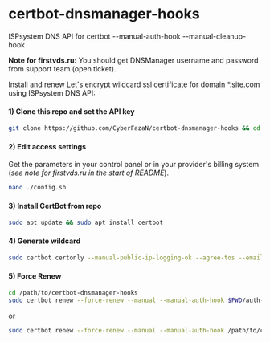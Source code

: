# certbot-dnsmanager-hooks
ISPsystem DNS API for certbot --manual-auth-hook --manual-cleanup-hook

**Note for firstvds.ru:** You should get DNSManager username and password from support team (open ticket).

Install and renew Let's encrypt wildcard ssl certificate for domain *.site.com using ISPsystem DNS API:

#### 1) Clone this repo and set the API key
```bash
git clone https://github.com/CyberFazaN/certbot-dnsmanager-hooks && cd ./certbot-dnsmanager-hooks
```

#### 2) Edit access settings

Get the parameters in your control panel or in your provider's billing system (*see note for firstvds.ru in the start of README*).

```bash
nano ./config.sh
```

#### 3) Install CertBot from repo
```bash
sudo apt update && sudo apt install certbot
```

#### 4) Generate wildcard
```bash
sudo certbot certonly --manual-public-ip-logging-ok --agree-tos --email info@site.com --renew-by-default -d site.com -d *.site.com --manual --manual-auth-hook $PWD/auth-hook.sh --manual-cleanup-hook $PWD/cleanup.sh --preferred-challenges dns-01 --server https://acme-v02.api.letsencrypt.org/directory
```

#### 5) Force Renew
```bash
cd /path/to/certbot-dnsmanager-hooks
sudo certbot renew --force-renew --manual --manual-auth-hook $PWD/auth-hook.sh --manual-cleanup-hook $PWD/cleanup.sh --preferred-challenges dns-01 --server https://acme-v02.api.letsencrypt.org/directory
```
or
```bash
sudo certbot renew --force-renew --manual --manual-auth-hook /path/to/certbot-dnsmanager-hooks/auth-hook.sh --manual-cleanup-hook /path/to/certbot-dnsmanager-hooks/cleanup.sh --preferred-challenges dns-01 --server https://acme-v02.api.letsencrypt.org/directory
```

